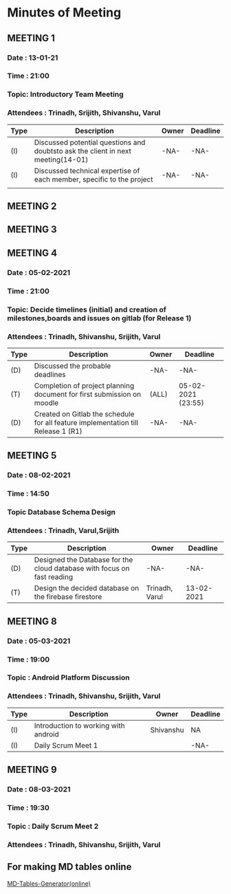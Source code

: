 # Minutes of Meeting

## MEETING 1
### Date : 13-01-21 
### Time : 21:00
### Topic: Introductory Team Meeting
### Attendees : Trinadh, Srijith, Shivanshu, Varul

| Type | Description                                                                        | Owner | Deadline |
|------|------------------------------------------------------------------------------------|-------|----------|
| (I)  | Discussed potential questions  and doubtsto ask the client  in next meeting(14-01) | -NA-  | -NA-     |
| (I)  | Discussed technical expertise of each member, specific to  the project             | -NA-  | -NA-     |
|      |                                                                                    |       |          |

## MEETING 2


## MEETING 3



## MEETING 4
### Date : 05-02-2021
### Time : 21:00
### Topic: Decide timelines (initial) and creation of milestones,boards and issues on gitlab (for Release 1)
### Attendees : Trinadh, Shivanshu, Srijith, Varul

| Type | Description                                                                       | Owner | Deadline           |
|------|-----------------------------------------------------------------------------------|-------|--------------------|
| (D)  | Discussed the probable deadlines                                                  | -NA-  | -NA-               |
| (T)  | Completion of project planning  document for first submission  on moodle          | (ALL) | 05-02-2021 (23:55) |
| (D)  | Created on Gitlab the schedule for all feature implementation till Release 1 (R1) | -NA-  | -NA-               |


## MEETING 5
### Date : 08-02-2021
### Time : 14:50
### Topic Database Schema Design
### Attendees : Trinadh, Varul,Srijith

| Type | Description                                                             | Owner          | Deadline   |
|------|-------------------------------------------------------------------------|----------------|------------|
| (D)  | Designed the Database for the cloud database with focus on fast reading | -NA-           | -NA-       |
| (T)  | Design the decided database  on the firebase firestore                  | Trinadh, Varul | 13-02-2021 |

## MEETING 8 
### Date : 05-03-2021
### Time : 19:00
### Topic : Android Platform Discussion
### Attendees : Trinadh, Shivanshu, Srijith, Varul

| Type | Description                          | Owner     | Deadline |
|------|--------------------------------------|-----------|----------|
| (I)  | Introduction to working with android | Shivanshu | NA       |
| (I)  | Daily Scrum Meet 1                   |           | -NA-     |

## MEETING 9
### Date : 08-03-2021
### Time : 19:30   
### Topic : Daily Scrum Meet 2
### Attendees : Trinadh, Shivanshu, Srijith, Varul

<!-- Detailed table goes here -->

## For making MD tables online

[MD-Tables-Generator(online)](https://www.tablesgenerator.com/markdown_tables)
